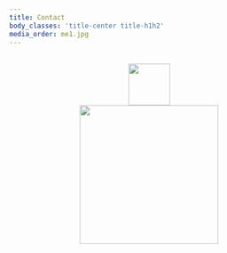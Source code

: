 ```yaml
---
title: Contact
body_classes: 'title-center title-h1h2'
media_order: me1.jpg
---
```



<style>
.center {
  display: block;
  margin-left: auto;
  margin-right: auto;
  width: 30%;
}
</style>

<br>
<div style="text-align: center">
	<a href="#" target="_blank" data-gen-email>
		<img src="https://www.nielsreijers.com/contact/email.png" width="75">
	</a>
	<br>
	<img src="https://www.nielsreijers.com/contact/address.png" width="250">
</div>

<script>
	const emailAddress = atob("bWFpbHRvOm5pZWxzcmVpamVyc0BnbWFpbC5jb20");

	// Select all links with the attribute 'data-gen-email'
	const emailLinks = document.querySelectorAll('[data-gen-email]');

	emailLinks.forEach(link => {
	    link.onmouseover = link.ontouchstart = () => link.setAttribute('href', emailAddress);
	});
</script>
